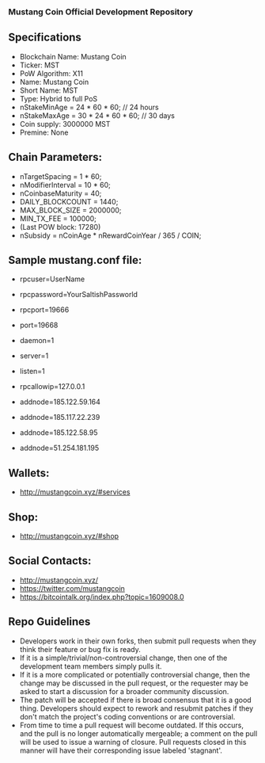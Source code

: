 ### Mustang Coin Official Development Repository

## Specifications

- Blockchain Name: Mustang Coin
- Ticker: MST
- PoW Algorithm: X11
- Name: Mustang Coin
- Short Name: MST
- Type: Hybrid to full PoS
- nStakeMinAge = 24 * 60 * 60; // 24 hours
- nStakeMaxAge = 30 * 24 * 60 * 60; // 30 days
- Coin supply: 3000000 MST
- Premine: None

## Chain Parameters:

- nTargetSpacing = 1 * 60;
- nModifierInterval = 10 * 60;
- nCoinbaseMaturity = 40;
- DAILY_BLOCKCOUNT = 1440;
- MAX_BLOCK_SIZE = 2000000;
- MIN_TX_FEE = 100000;
- (Last POW block: 17280)
- nSubsidy = nCoinAge * nRewardCoinYear / 365 / COIN;

## Sample mustang.conf file:

- rpcuser=UserName
- rpcpassword=YourSaltishPassworld
- rpcport=19666
- port=19668
- daemon=1
- server=1
- listen=1
- rpcallowip=127.0.0.1

- addnode=185.122.59.164
- addnode=185.117.22.239
- addnode=185.122.58.95
- addnode=51.254.181.195

## Wallets:

- http://mustangcoin.xyz/#services

## Shop:

- http://mustangcoin.xyz/#shop

## Social Contacts:

- http://mustangcoin.xyz/
- https://twitter.com/mustangcoin
- https://bitcointalk.org/index.php?topic=1609008.0

## Repo Guidelines

- Developers work in their own forks, then submit pull requests when they think their feature or bug fix is ready.
- If it is a simple/trivial/non-controversial change, then one of the development team members simply pulls it.
- If it is a more complicated or potentially controversial change, then the change may be discussed in the pull request, or the        requester may be asked to start a discussion for a broader community discussion.
- The patch will be accepted if there is broad consensus that it is a good thing. Developers should expect to rework and resubmit patches if they don't match the project's coding conventions or are controversial.
- From time to time a pull request will become outdated. If this occurs, and the pull is no longer automatically mergeable; a comment on the pull will be used to issue a warning of closure. Pull requests closed in this manner will have their corresponding issue labeled 'stagnant'.
